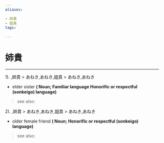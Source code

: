 ```yaml
---
aliases:
    
- 姉貴
- 姐貴
tags:
    
---
```


# 姉貴
---
1).
,姉貴 > あねき,あねき,姐貴 > あねき,あねき

- elder sister
**( Noun; Familiar language Honorific or respectful (sonkeigo) language)**
> see also: 
            
2).
,姉貴 > あねき,あねき,姐貴 > あねき,あねき

- older female friend
**( Noun; Honorific or respectful (sonkeigo) language)**
> see also: 
            